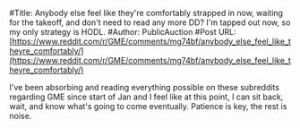 #Title: Anybody else feel like they're comfortably strapped in now, waiting for the takeoff, and don't need to read any more DD? I'm tapped out now, so my only strategy is HODL.
#Author: PublicAuction
#Post URL: [https://www.reddit.com/r/GME/comments/mg74bf/anybody_else_feel_like_theyre_comfortably/](https://www.reddit.com/r/GME/comments/mg74bf/anybody_else_feel_like_theyre_comfortably/)


I've been absorbing and reading everything possible on these subreddits regarding GME since start of Jan and I feel like at this point, I can sit back, wait, and know what's going to come eventually. Patience is key, the rest is noise.
